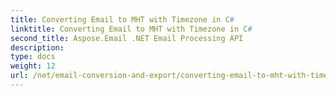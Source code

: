 ```yaml
---
title: Converting Email to MHT with Timezone in C#
linktitle: Converting Email to MHT with Timezone in C#
second_title: Aspose.Email .NET Email Processing API
description: 
type: docs
weight: 12
url: /net/email-conversion-and-export/converting-email-to-mht-with-timezone-in-csharp/
---
```

